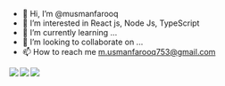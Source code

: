 - 👋 Hi, I’m @musmanfarooq
- 👀 I’m interested in React js, Node Js, TypeScript
- 🌱 I’m currently learning ...
- 💞️ I’m looking to collaborate on ...
- 📫 How to reach me m.usmanfarooq753@gmail.com

<!-- <div style="display: block;"> -->
<!--   <img align="left" width="47%" src="https://github-readme-stats.vercel.app/api?username=musmanfarooq&show_icons=true&theme=radical" /> -->
<!-- <img width="100%" height='250px' src="https://github-readme-stats.vercel.app/api/top-langs/?username=musmanfarooq&layout=compact"/> -->
<!-- </div> -->
<div style="display: flex; align-item: center; margin-top: '40px'">
<img align="left" src="https://img.shields.io/badge/node.js-6DA55F?style=for-the-badge&logo=node.js&logoColor=white"/>
<img align="left" src="https://img.shields.io/badge/javascript-%23323330.svg?style=for-the-badge&logo=javascript&logoColor=%23F7DF1E"/>
<img src="https://img.shields.io/badge/typescript-%23007ACC.svg?style=for-the-badge&logo=typescript&logoColor=white"/>
</div>


<!---
musmanfarooq/musmanfarooq is a ✨ special ✨ repository because its `README.md` (this file) appears on your GitHub profile.
You can click the Preview link to take a look at your changes.
--->

